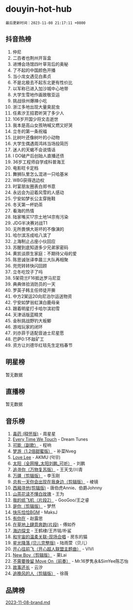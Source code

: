 # douyin-hot-hub

`最后更新时间：2023-11-08 21:17:11 +0800`

## 抖音热榜

1. 仲尼
1. 二百者也荆州开盲盒
1. 进博会场馆四叶草背后的奥秘
1. 了不起的中国颜色开播
1. 当小龙女遇见白素贞
1. 不是北极去不起东北更有性价比
1. 以军称已进入加沙城中心地带
1. 大学生雪地作画致敬亚运
1. 挑战徐州爆辣小吃
1. 浙江多地出现大量臭屁虫
1. 任素汐王招君听哭了多少人
1. 106岁开国少将文击逝世
1. 我本是高山女孩呐喊又燃又好哭
1. 立冬的第一条祝福
1. 比树叶还像树叶的小动物
1. 大学生偶遇周鸿祎当场投简历
1. 迷人的天蝎不会说情话
1. I DO破产后创始人直播还债
1. 36岁工程师自学成科普海王
1. 电影旺卡定档
1. 舞狮队里怎么混进一只哈基米
1. WBG获得选边权
1. 时宴朋友圈表白郑书意
1. 永远会为迎着风雪的人感动
1. 宁安如梦长公主穿拖鞋
1. 冬天第一杯奶茶
1. 看海的热情
1. 陆家嘴买17宗土地14宗有污染
1. JDG半决赛对战T1
1. 无所畏惧大哥坏的不像演的
1. 哈尔滨冻成哈八滨了
1. 上海制止占座小伙回应
1. 苏醒到底知道多少兄弟家密码
1. 黄凯谈原生家庭：不期待父母的爱
1. 陈思诚张译李晨三大队再相聚
1. 兜兜转转快闪回顾
1. 立冬吃饺子了吗
1. 5架荷兰F16抵达罗马尼亚
1. 典典体验消防员的一天
1. 罗英子韩主任师徒开撕
1. 中方2架运20向尼泊尔运送物资
1. 宁安如梦翁虹演白鹿母亲
1. 跟着明星打卡哈尔滨初雪
1. 天津话版蓝精灵
1. 金秋挑战野钓大板鲫
1. 游戏玩家的闭环
1. 刘亦菲于适配音迪士尼星愿
1. 巴萨0:1不敌矿工
1. 资方让刘德华红毯先生定档春节

## 明星榜

暂无数据

## 直播榜

暂无数据

## 音乐榜

1. [毒药 (释怀版)](https://sf6-cdn-tos.douyinstatic.com/obj/tos-cn-ve-2774/oYILMEAzspdZBIzy4frJNB8ZHPHWAhiwowd4Ad) - 周星星
1. [Every Time We Touch](https://sf3-cdn-tos.douyinstatic.com/obj/tos-cn-ve-2774/ogN6lUKQeBBfEVhIOMikG1CcJjugxk1tztZyhP) - Dream Tunes
1. [可能（副歌）](https://sf3-cdn-tos.douyinstatic.com/obj/tos-cn-ve-2774/cde1731888894259b333569393c2fb51) - 程响
1. [梦游（1.2倍甜蜜版）](https://sf3-cdn-tos.douyinstatic.com/obj/tos-cn-ve-2774/o4gyAUm8hwufoEABmwVIiQtHsFuGzAEEWtNMzo) - 补菜Nveg
1. [Love Lee](https://sf3-cdn-tos.douyinstatic.com/obj/tos-cn-ve-2774/o05GbkJGbCBTdDnMtB0fwOYgkeZp23vrWQDQBS) - AKMU (악뮤)
1. [太阳（全网搜_太阳刘鹏_可听）](https://sf6-cdn-tos.douyinstatic.com/obj/tos-cn-ve-2774/ogWbyIQnlBFImVbeDocRdCIYtBHlbJXgfZMvgz) - 刘鹏
1. [追寻你（万物复苏版）](https://sf6-cdn-tos.douyinstatic.com/obj/tos-cn-ve-2774/oYeAZJsbjIDit9APmBg8u6uDUQnHmoCf3gbo74) - 王天戈/川青
1. [万疆（剪辑版）](https://sf6-cdn-tos.douyinstatic.com/obj/tos-cn-ve-2774/ooG7oVgFlDTelKCjCsTTobQvbdtj1BBQXnfZd8) - 李玉刚
1. [总有一天你会出现在我身边（剪辑版）](https://sf3-cdn-tos.douyinstatic.com/obj/tos-cn-ve-2774/oMLsHwhWW7CYoAhoWB9EXUQIzNBsfAJxpAoxCU) - 棱镜
1. [西厢寻他(剪辑版)](https://sf3-cdn-tos.douyinstatic.com/obj/tos-cn-ve-2774/oUsAVfAQKlRNxEv5qxvIB8o5qmIWUcXbzJKJhw) - 唐伯虎Annie、伯爵Johnny
1. [山茶花读不懂白玫瑰](https://sf6-cdn-tos.douyinstatic.com/obj/tos-cn-ve-2774/osfn8B7DktrRHEPJgPCfDbw7QDQEkwC16BxZg9) - 王为
1. [我的纸飞机（片段2）](https://sf3-cdn-tos.douyinstatic.com/obj/tos-cn-ve-2774/oM2ZrKcg2CD5AeRB2gkeXOFB1IxAGJdZPazYHf) - GooGoo/王之睿
1. [是你（剪辑版）](https://sf3-cdn-tos.douyinstatic.com/obj/tos-cn-ve-2774/46019dae783c4c969944217fe1cfafc4) - 梦然
1. [快乐恰恰BGM](https://sf6-cdn-tos.douyinstatic.com/obj/tos-cn-ve-2774/07b173ca7d2f40f3ba0b97ac7fa3a44a) - MaksJ
1. [有你在](https://sf3-cdn-tos.douyinstatic.com/obj/tos-cn-ve-2774/o8zImmNsI8B0yfAW5FKAB1oBhkMAlIrwsZEi1V) - 赵露思
1. [在草地上肆意奔跑(片段)](https://sf3-cdn-tos.douyinstatic.com/obj/tos-cn-ve-2774/8831d494742f45dabdfa8adb8b817259) - 傅如乔
1. [海边探戈](https://sf6-cdn-tos.douyinstatic.com/obj/tos-cn-ve-2774/os9gE0VQCGqt6VQkZDyBBYvfSDY0QFe3vVmubn) - 王鹤棣/王齐铭/朴鲨
1. [和宇宙的温柔关联-现场合唱](https://sf3-cdn-tos.douyinstatic.com/obj/tos-cn-ve-2774/o0hONGDYQBgk0e5bqDeQOonVmncA6tC2nBwZLT) - 房东的猫
1. [星光降落 (贝儿完整版)](https://sf6-cdn-tos.douyinstatic.com/obj/tos-cn-ve-2774/okwB9hAwyAtsFFkFBzAX1hOOfQuIoMNs0W2Mwr) - 陆雨萱（贝儿）
1. [开心往前飞（开心超人联盟主题曲）](https://sf6-cdn-tos.douyinstatic.com/obj/tos-cn-ve-2774/9d8fb7c82cf1421fb93a9fe925275e0a) - VIVI
1. [New Boy（剪辑版）](https://sf3-cdn-tos.douyinstatic.com/obj/tos-cn-ve-2774/oAozkaGFcPxBerw7nBQfYf8z6CgCZAblDka2cl) - 莱Lai
1. [不需要挽留 Move On（前奏）](https://sf3-cdn-tos.douyinstatic.com/obj/tos-cn-ve-2774/ooCBhgCCkF4nExzQL9WZSUbitfA8IsDkgQIYhe) - Mr.16罗隽永&SimYee陈芯怡
1. [故事还长](https://sf6-cdn-tos.douyinstatic.com/obj/tos-cn-ve-2774/30a26758c8594f0ab81ac675c33ee2c5) - 云汐
1. [追晚风的人（剪辑版）](https://sf3-cdn-tos.douyinstatic.com/obj/tos-cn-ve-2774/560835060af84ac29cd5c12e2a98f7eb) - 徐薇

## 品牌榜

[2023-11-08-brand.md](2023-11-08-brand.md)

